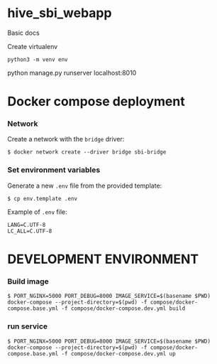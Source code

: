 # hive_sbi_webapp

Basic docs


Create virtualenv

~~~
python3 -m venv env
~~~


python manage.py runserver localhost:8010



Docker compose deployment
=========================


### Network

Create a network with the `bridge` driver:

~~~
$ docker network create --driver bridge sbi-bridge
~~~

### Set environment variables

Generate a new `.env` file from the provided template:

~~~
$ cp env.template .env
~~~

Example of `.env` file:

~~~
LANG=C.UTF-8
LC_ALL=C.UTF-8

~~~


# DEVELOPMENT ENVIRONMENT

### Build image

~~~
$ PORT_NGINX=5000 PORT_DEBUG=8000 IMAGE_SERVICE=$(basename $PWD) docker-compose --project-directory=$(pwd) -f compose/docker-compose.base.yml -f compose/docker-compose.dev.yml build
~~~

### run service

~~~
$ PORT_NGINX=5000 PORT_DEBUG=8000 IMAGE_SERVICE=$(basename $PWD) docker-compose --project-directory=$(pwd) -f compose/docker-compose.base.yml -f compose/docker-compose.dev.yml up
~~~


